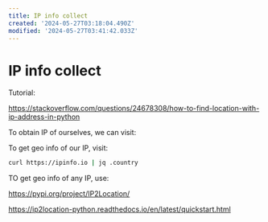 ```yaml
---
title: IP info collect
created: '2024-05-27T03:18:04.490Z'
modified: '2024-05-27T03:41:42.033Z'
---
```


# IP info collect

Tutorial:

https://stackoverflow.com/questions/24678308/how-to-find-location-with-ip-address-in-python

To obtain IP of ourselves, we can visit:



To get geo info of our IP, visit:

```bash
curl https://ipinfo.io | jq .country
```

TO get geo info of any IP, use:

https://pypi.org/project/IP2Location/

https://ip2location-python.readthedocs.io/en/latest/quickstart.html
